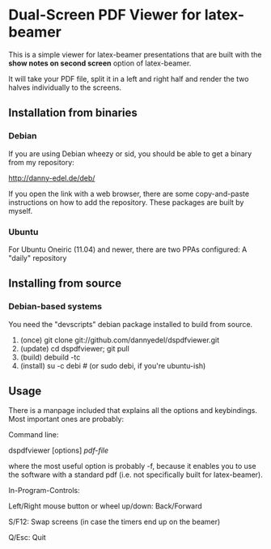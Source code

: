 #  Dual-Screen PDF Viewer for latex-beamer

This is a simple viewer for latex-beamer presentations that are built
with the **show notes on second screen** option of latex-beamer.

It will take your PDF file, split it in a left and right half and
render the two halves individually to the screens.

## Installation from binaries
### Debian
If you are using Debian wheezy or sid, you should be able to
get a binary from my repository:
  
http://danny-edel.de/deb/

If you open the link with a web browser, there are some copy-and-paste
instructions on how to add the repository. These packages are built by myself.

### Ubuntu

For Ubuntu Oneiric (11.04) and newer, there are two PPAs configured:
A "daily" repository 

## Installing from source

### Debian-based systems
You need the "devscripts" debian package installed to build from source.

1. (once)
   git clone git://github.com/dannyedel/dspdfviewer.git
2. (update)
   cd dspdfviewer; git pull
3. (build)
   debuild -tc
4. (install)
   su -c debi # (or sudo debi, if you're ubuntu-ish)


## Usage
There is a manpage included that explains all the options and keybindings. Most important ones are probably:

Command line:

dspdfviewer [options] *pdf-file*

where the most useful option is probably -f, because it enables you to use the software with a standard pdf (i.e. not specifically built for latex-beamer).

In-Program-Controls:

Left/Right mouse button or wheel up/down: Back/Forward

S/F12: Swap screens (in case the timers end up on the beamer)

Q/Esc: Quit